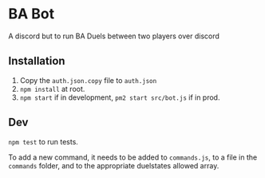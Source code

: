 # BA Bot

A discord but to run BA Duels between two players over discord

## Installation

1. Copy the `auth.json.copy` file to `auth.json`
2. `npm install` at root.
3. `npm start` if in development, `pm2 start src/bot.js` if in prod.

## Dev

`npm test` to run tests.

To add a new command, it needs to be added to `commands.js`, to a file in the `commands` folder, and to the appropriate duelstates allowed array.